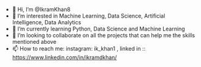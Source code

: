 - 👋 Hi, I’m @IkramKhan8
- 👀 I’m interested in Machine Learning, Data Science, Artificial Intelligence, Data Analytics
- 🌱 I’m currently learning Python, Data Science and Machine Learning
- 💞️ I’m looking to collaborate on all the projects that can help me the skills mentioned above
- 📫 How to reach me: instagram: ik_khan1 , linked in :: https://www.linkedin.com/in/ikramdkhan/

<!---
IkramKhan8/IkramKhan8 is a ✨ special ✨ repository because its `README.md` (this file) appears on your GitHub profile.
You can click the Preview link to take a look at your changes.
--->
